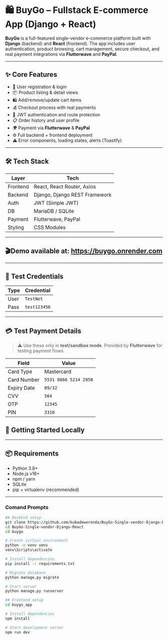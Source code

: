 # 🛍️ BuyGo – Fullstack E-commerce App (Django + React)

**BuyGo** is a full-featured single-vendor e-commerce platform built with **Django** (backend) and **React** (frontend). The app includes user authentication, product browsing, cart management, secure checkout, and real payment integrations via **Flutterwave** and **PayPal**.

---

## ✨ Core Features

- 🧑 User registration & login
- 📦 Product listing & detail views
- 🛍️ Add/remove/update cart items
- 💰 Checkout process with real payments
- 🔐 JWT authentication and route protection
- 📋 Order history and user profile
- 🌍 Payment via **Flutterwave** & **PayPal**
- ⚙️ Full backend + frontend deployment
- ⚠️ Error components, loading states, alerts (Toastify)

---

## 🛠️ Tech Stack

| Layer       | Tech                         |
|-------------|------------------------------|
| Frontend    | React, React Router, Axios   |
| Backend     | Django, Django REST Framework|
| Auth        | JWT (Simple JWT)             |
| DB          | MariaDB / SQLite             |
| Payment     | Flutterwave, PayPal          |
| Styling     | CSS Modules                  |


---
## 🎬Demo available at: https://buygo.onrender.com
---
## 🔐 Test Credentials

| Type | Credential   |
|------|--------------|
| User | `TestNet`    |
| Pass | `test123456` |

---

## 💳 Test Payment Details

> ⚠️ Use these only in **test/sandbox mode**. Provided by **Flutterwave** for testing payment flows.

| Field        | Value                 |
|--------------|-----------------------|
| Card Type    | Mastercard            |
| Card Number  | `5531 8866 5214 2950` |
| Expiry Date  | `09/32`               |
| CVV          | `564`                 |
| OTP          | `12345`               |
| PIN          | `3310`                |

## 🚀 Getting Started Locally
---

## 📦 Requirements

- Python 3.8+
- Node.js v16+
- npm / yarn
- SQLite
- pip + virtualenv (recommended)
---

### Comand Prompts

```bash
## Backend setup
git clone https://github.com/kubadewerenda/BuyGo-Single-vendor-Django-React.git
cd BuyGo-Single-vendor-Django-React
cd buygo

# Create virtual environment
python -m venv venv
venv\Scripts\activate

# Install dependencies
pip install -r requirements.txt

# Migrate database
python manage.py migrate

# Start server
python manage.py runserver

## Frontend setup
cd buygo_app

# Install dependencies
npm install

# Start development server
npm run dev


